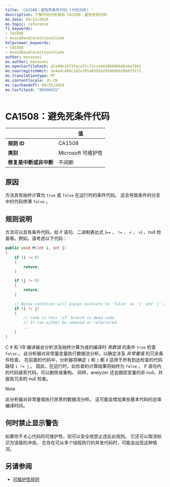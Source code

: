 ```yaml
---
title: 'CA1508：避免死条件代码 (代码分析) '
description: 了解代码分析规则 CA1508：避免死信代码
ms.date: 04/23/2020
ms.topic: reference
f1_keywords:
- CA1508
- AvoidDeadConditionalCode
helpviewer_keywords:
- CA1508
- AvoidDeadConditionalCode
author: mavasani
ms.author: mavasani
ms.openlocfilehash: d2a49b1673facaf2cf2cce44206000bdb44a7041
ms.sourcegitcommit: 2e4adc490c1d2a705a0592b295d606b10b9f51f1
ms.translationtype: MT
ms.contentlocale: zh-CN
ms.lasthandoff: 09/25/2020
ms.locfileid: "96590415"
---
```

# <a name="ca1508-avoid-dead-conditional-code"></a>CA1508：避免死条件代码

| | 值 |
|-|-|
| **规则 ID** |CA1508|
| **类别** |Microsoft 可维护性|
| **修复是中断或非中断** |不间断|

## <a name="cause"></a>原因

方法具有始终计算为 `true` 或 `false` 在运行时的条件代码。 这会导致条件的分支中的代码停滞 `false` 。

## <a name="rule-description"></a>规则说明

方法可以具有条件代码，如 if 语句、二进制表达式 (`==` 、 `!=` 、 `<` 、 `>`) 、null 检查等。例如，请考虑以下代码：

```csharp
public void M(int i, int j)
{
    if (i != 0)
    {
        return;
    }

    if (j != 0)
    {
        return;
    }

    // Below condition will always evaluate to 'false' as 'i' and 'j' are both '0' here.
    if (i != j)
    {
        // Code in this 'if' branch is dead code.
        // It can either be removed or refactored.
        ...
    }
}
```

C # 和 VB 编译器会分析涉及始终计算为或的编译时 _常数值_ 的条件 `true` 检查 `false` 。 此分析器对非常量变量执行数据流分析，以确定涉及 _非常量值_ 的冗余条件检查。 在前面的代码中，分析器将确定 `i` 和 `j` 都 `0` 适用于所有到达检查的代码路径 `i != j` 。 因此，在运行时，此检查的计算结果将始终为 `false` 。 If 语句内的代码是死代码，可以删除或重构。 同样，analyzer 还会跟踪变量的非 null，并报告冗余的 null 检查。

> [!NOTE]
> 此分析器对非常量值执行昂贵的数据流分析。 这可能会增加某些基本代码的总体编译时间。

## <a name="when-to-suppress-warnings"></a>何时禁止显示警告

如果你不关心代码的可维护性，则可以安全地禁止违反此规则。 它还可以取消标识为误报的冲突。 在存在可从多个线程执行的并发代码时，可能会出现这种情况。

## <a name="see-also"></a>另请参阅

- [可维护性规则](maintainability-warnings.md)
